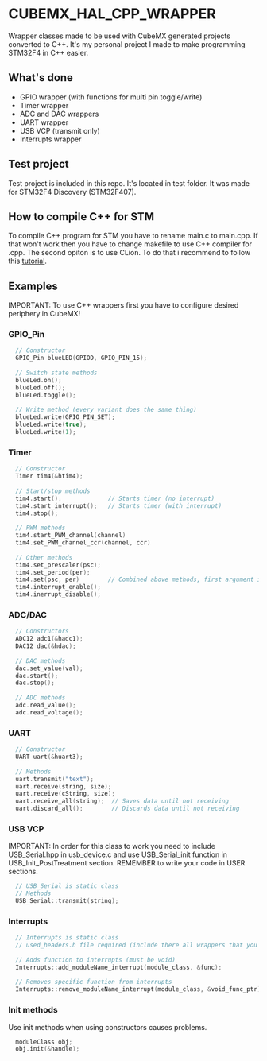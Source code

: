 # CUBEMX_HAL_CPP_WRAPPER
Wrapper classes made to be used with CubeMX generated projects converted to C++. It's my personal project I made to make programming STM32F4 in C++ easier.

## What's done
- GPIO wrapper (with functions for multi pin toggle/write)
- Timer wrapper
- ADC and DAC wrappers
- UART wrapper
- USB VCP (transmit only)
- Interrupts wrapper

## Test project
Test project is included in this repo. It's located in test folder. It was made for STM32F4 Discovery (STM32F407).

## How to compile C++ for STM
To compile C++ program for STM you have to rename main.c to main.cpp. If that won't work then you have to change makefile to use C++ compiler for .cpp.
The second opiton is to use CLion. To do that i recommend to follow this [tutorial](https://blog.jetbrains.com/clion/2017/12/clion-for-embedded-development-part-ii/).

## Examples
IMPORTANT: To use C++ wrappers first you have to configure desired periphery in CubeMX!
### GPIO_Pin
```cpp
  // Constructor
  GPIO_Pin blueLED(GPIOD, GPIO_PIN_15);
  
  // Switch state methods
  blueLed.on();
  blueLed.off();
  blueLed.toggle();
  
  // Write method (every variant does the same thing)
  blueLed.write(GPIO_PIN_SET);
  blueLed.write(true);
  blueLed.write(1);
```
### Timer
```cpp
  // Constructor
  Timer tim4(&htim4);
  
  // Start/stop methods
  tim4.start();             // Starts timer (no interrupt)
  tim4.start_interrupt();   // Starts timer (with interrupt)
  tim4.stop();
  
  // PWM methods
  tim4.start_PWM_channel(channel)
  tim4.set_PWM_channel_ccr(channel, ccr)
  
  // Other methods
  tim4.set_prescaler(psc);
  tim4.set_period(per);
  tim4.set(psc, per)        // Combined above methods, first argument is prescaler, second is period
  tim4.interrupt_enable();
  tim4.inerrupt_disable();
```
### ADC/DAC
```cpp
  // Constructors
  ADC12 adc1(&hadc1);
  DAC12 dac(&hdac);
  
  // DAC methods
  dac.set_value(val);
  dac.start();
  dac.stop();
  
  // ADC methods
  adc.read_value();
  adc.read_voltage();
```
### UART
```cpp
  // Constructor
  UART uart(&huart3);
  
  // Methods
  uart.transmit("text");
  uart.receive(string, size);
  uart.receive(cString, size);
  uart.receive_all(string);  // Saves data until not receiving
  uart.discard_all();	     // Discards data until not receiving
```
### USB VCP
IMPORTANT: In order for this class to work you need to include USB_Serial.hpp in usb_device.c and use USB_Serial_init function in USB_Init_PostTreatment section. REMEMBER to write your code in USER sections.
```cpp
  // USB_Serial is static class
  // Methods
  USB_Serial::transmit(string);
```
### Interrupts
```cpp
  // Interrupts is static class
  // used_headers.h file required (include there all wrappers that you use)
 
  // Adds function to interrupts (must be void)
  Interrupts::add_moduleName_interrupt(module_class, &func);
 
  // Removes specific function from interrupts
  Interrupts::remove_moduleName_interrupt(module_class, &void_func_ptr);
```
### Init methods
Use init methods when using constructors causes problems.
```cpp
  moduleClass obj;
  obj.init(&handle);
```
